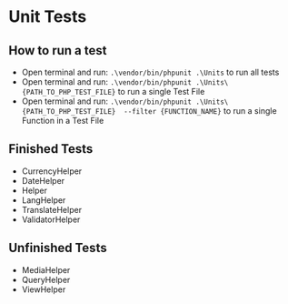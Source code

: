 # Unit Tests

## How to run a test

- Open terminal and run: `.\vendor/bin/phpunit .\Units` to run all tests
- Open terminal and run: `.\vendor/bin/phpunit .\Units\{PATH_TO_PHP_TEST_FILE}` to run a single Test File
- Open terminal and run: `.\vendor/bin/phpunit .\Units\{PATH_TO_PHP_TEST_FILE}  --filter {FUNCTION_NAME}` to run a single Function in a Test File

## Finished Tests

- CurrencyHelper
- DateHelper
- Helper
- LangHelper
- TranslateHelper
- ValidatorHelper

## Unfinished Tests

- MediaHelper
- QueryHelper
- ViewHelper
